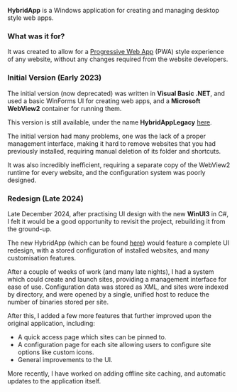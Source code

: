 **HybridApp** is a Windows application for creating and managing desktop style web apps.

### What was it for?

It was created to allow for a [Progressive Web App](https://en.wikipedia.org/wiki/Progressive_web_app) (PWA) style experience of any website, without any changes required from the website developers. 

### Initial Version (Early 2023)

The initial version (now deprecated) was written in **Visual Basic .NET**, and used a basic WinForms UI for creating web apps, and a **Microsoft WebView2** container for running them.

This version is still available, under the name **HybridAppLegacy** [here](https://github.com/OldUser101/HybridAppLegacy).

The initial version had many problems, one was the lack of a proper management interface, making it hard to remove websites that you had previously installed, requiring manual deletion of its folder and shortcuts.

It was also incredibly inefficient, requiring a separate copy of the WebView2 runtime for every website, and the configuration system was poorly designed.

### Redesign (Late 2024)

Late December 2024, after practising UI design with the new **WinUI3** in C#, I felt it would be a good opportunity to revisit the project, rebuilding it from the ground-up.

The new HybridApp (which can be found [here](https://github.com/OldUser101/HybridApp)) would feature a complete UI redesign, with a stored configuration of installed websites, and many customisation features.

After a couple of weeks of work (and many late nights), I had a system which could create and launch sites, providing a management interface for ease of use. Configuration data was stored as XML, and sites were indexed by directory, and were opened by a single, unified host to reduce the number of binaries stored per site.

After this, I added a few more features that further improved upon the original application, including:

 - A quick access page which sites can be pinned to.
 - A configuration page for each site allowing users to configure site options like custom icons.
 - General improvements to the UI.

More recently, I have worked on adding offline site caching, and automatic updates to the application itself.